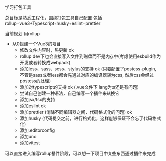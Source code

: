 学习打包工具

总目标是熟悉工程化，围绕打包工具自己配置
包括rollup+vue3+Typescript+husky+eslint+prettier

当前规划
用rollup
- 从0搭建一个Vue3的项目
  - 修改文件内容时，热更新 ok
  - rollup dev下也会直接写入文件到磁盘而不是内存中(考虑使用esbuild作为开发或者转换成webpack)
  - 添加less、sass、scss、stylus的支持 ok (只要配置了postcss-plugin, 不管是sass或者less都会先通过对应的编译器转为css, 然后css会经过postcss的处理)
  - 添加对typescript的支持 ok (.vue文件下 lang为ts还是有问题)
  - 尝试自己创建一种语法，自己编写一个插件来转换它
  - 添加jsx/tsx的支持
  - 添加eslint ok
  - 添加prettier (消除不同编辑器之间，代码格式化的问题) ok
  - 添加husky (代码提交之前，进行格式化，这样能够保证不会忘了代码格式化)
  - 添加.editorconfig
  - 添加uno
  - 添加vitest


可以直接进入编写rollup插件阶段，可以想一下项目中某些东西通过插件来完成
